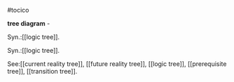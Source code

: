 #tocico

<b>tree diagram</b> -   


Syn.:[[logic tree]].


Syn.:[[logic tree]].



See:[[current reality tree]], [[future reality tree]], [[logic tree]], [[prerequisite tree]], [[transition tree]].



